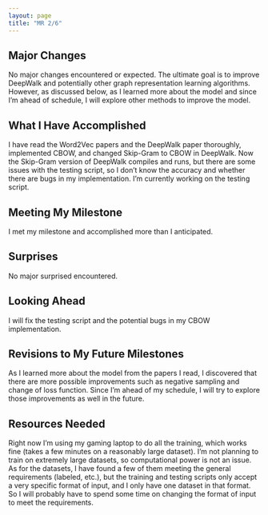 ```yaml
--- 
layout: page 
title: "MR 2/6"
---
```


## Major Changes
No major changes encountered or expected. The ultimate goal is to improve DeepWalk and potentially other graph representation learning algorithms. However, as discussed below, as I learned more about the model and since I’m ahead of schedule, I will explore other methods to improve the model.

## What I Have Accomplished
I have read the Word2Vec papers and the DeepWalk paper thoroughly, implemented CBOW, and changed Skip-Gram to CBOW in DeepWalk. Now the Skip-Gram version of DeepWalk compiles and runs, but there are some issues with the testing script, so I don’t know the accuracy and whether there are bugs in my implementation. I’m currently working on the testing script.

## Meeting My Milestone
I met my milestone and accomplished more than I anticipated.

## Surprises
No major surprised encountered.

## Looking Ahead
I will fix the testing script and the potential bugs in my CBOW implementation.

## Revisions to My Future Milestones
As I learned more about the model from the papers I read, I discovered that there are more possible improvements such as negative sampling and change of loss function. Since I’m ahead of my schedule, I will try to explore those improvements as well in the future.

## Resources Needed
Right now I’m using my gaming laptop to do all the training, which works fine (takes a few minutes on a reasonably large dataset). I’m not planning to train on extremely large datasets, so computational power is not an issue. As for the datasets, I have found a few of them meeting the general requirements (labeled, etc.), but the training and testing scripts only accept a very specific format of input, and I only have one dataset in that format. So I will probably have to spend some time on changing the format of input to meet the requirements.

